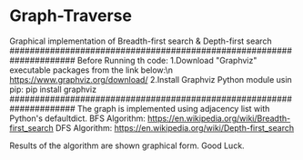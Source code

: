 # Graph-Traverse
Graphical implementation of Breadth-first search & Depth-first search
#####################################################################
Before Running th code:
1.Download "Graphviz" executable packages from the link below:\n
https://www.graphviz.org/download/
2.Install Graphviz Python module usin pip:
pip install graphviz
#####################################################################
The graph is implemented using adjacency list with Python's defaultdict.
BFS Algorithm: https://en.wikipedia.org/wiki/Breadth-first_search
DFS Algorithm: https://en.wikipedia.org/wiki/Depth-first_search

Results of the algorithm are shown graphical form.
Good Luck.
